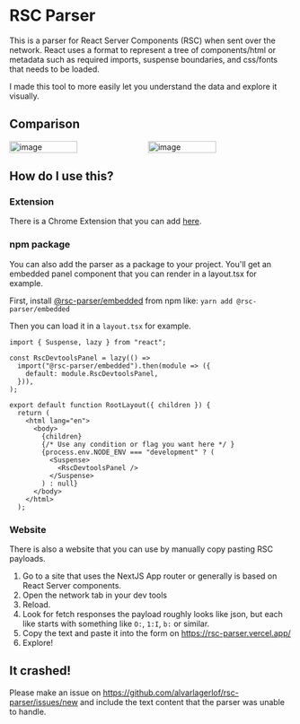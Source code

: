 # RSC Parser

This is a parser for React Server Components (RSC) when sent over the network. React uses a format to represent a tree of components/html or metadata such as required imports, suspense boundaries, and css/fonts that needs to be loaded.

I made this tool to more easily let you understand the data and explore it visually.

## Comparison

<div style="display: flex; flex-direction: row;">

<img width="49%" alt="image" src="https://github.com/alvarlagerlof/rsc-parser/assets/14835120/f4384956-74e0-4647-a27e-b154a8716afa">

<img width="49%" alt="image" src="https://github.com/alvarlagerlof/rsc-parser/assets/14835120/f8f96e38-fc29-4348-8d83-1a04cd6322aa">
</div>

## How do I use this?

### Extension

There is a Chrome Extension that you can add [here](https://chromewebstore.google.com/detail/rsc-devtools/jcejahepddjnppkhomnidalpnnnemomn).

### npm package

You can also add the parser as a package to your project. You'll get an embedded panel component that you can render in a layout.tsx for example.

First, install [@rsc-parser/embedded](https://www.npmjs.com/package/@rsc-parser/embedded) from npm like: `yarn add @rsc-parser/embedded`

Then you can load it in a `layout.tsx` for example.

```tsx
import { Suspense, lazy } from "react";

const RscDevtoolsPanel = lazy(() =>
  import("@rsc-parser/embedded").then(module => ({
    default: module.RscDevtoolsPanel,
  })),
);

export default function RootLayout({ children }) {
  return (
    <html lang="en">
      <body>
        {children}
        {/* Use any condition or flag you want here */ }
        {process.env.NODE_ENV === "development" ? (
          <Suspense>
            <RscDevtoolsPanel />
          </Suspense>
        ) : null}
      </body>
    </html>
  );
```

### Website

There is also a website that you can use by manually copy pasting RSC payloads.

1. Go to a site that uses the NextJS App router or generally is based on React Server components.
2. Open the network tab in your dev tools
3. Reload.
4. Look for fetch responses the payload roughly looks like json, but each like starts with something like `O:`, `1:I`, `b:` or similar.
5. Copy the text and paste it into the form on https://rsc-parser.vercel.app/
6. Explore!

## It crashed!

Please make an issue on https://github.com/alvarlagerlof/rsc-parser/issues/new and include the text content that the parser was unable to handle.
